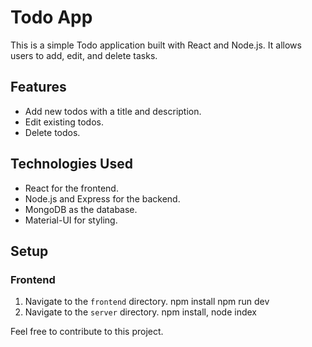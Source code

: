 # Todo App

This is a simple Todo application built with React and Node.js. It allows users to add, edit, and delete tasks.

## Features

- Add new todos with a title and description.
- Edit existing todos.
- Delete todos.

## Technologies Used

- React for the frontend.
- Node.js and Express for the backend.
- MongoDB as the database.
- Material-UI for styling.

## Setup

### Frontend

1. Navigate to the `frontend` directory.
   npm install
   npm run dev
3. Navigate to the `server` directory.
   npm install,
   node index

Feel free to contribute to this project. 
